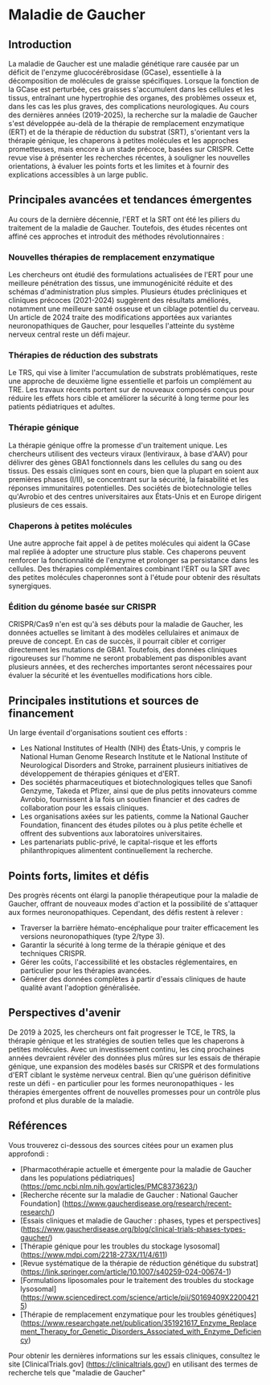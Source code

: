 # Maladie de Gaucher

## Introduction
La maladie de Gaucher est une maladie génétique rare causée par un déficit de l'enzyme glucocérébrosidase (GCase), essentielle à la décomposition de molécules de graisse spécifiques. Lorsque la fonction de la GCase est perturbée, ces graisses s'accumulent dans les cellules et les tissus, entraînant une hypertrophie des organes, des problèmes osseux et, dans les cas les plus graves, des complications neurologiques. Au cours des dernières années (2019-2025), la recherche sur la maladie de Gaucher s'est développée au-delà de la thérapie de remplacement enzymatique (ERT) et de la thérapie de réduction du substrat (SRT), s'orientant vers la thérapie génique, les chaperons à petites molécules et les approches prometteuses, mais encore à un stade précoce, basées sur CRISPR. Cette revue vise à présenter les recherches récentes, à souligner les nouvelles orientations, à évaluer les points forts et les limites et à fournir des explications accessibles à un large public.

## Principales avancées et tendances émergentes
Au cours de la dernière décennie, l'ERT et la SRT ont été les piliers du traitement de la maladie de Gaucher. Toutefois, des études récentes ont affiné ces approches et introduit des méthodes révolutionnaires :

### Nouvelles thérapies de remplacement enzymatique
Les chercheurs ont étudié des formulations actualisées de l'ERT pour une meilleure pénétration des tissus, une immunogénicité réduite et des schémas d'administration plus simples. Plusieurs études précliniques et cliniques précoces (2021-2024) suggèrent des résultats améliorés, notamment une meilleure santé osseuse et un ciblage potentiel du cerveau. Un article de 2024 traite des modifications apportées aux variantes neuronopathiques de Gaucher, pour lesquelles l'atteinte du système nerveux central reste un défi majeur.

### Thérapies de réduction des substrats
Le TRS, qui vise à limiter l'accumulation de substrats problématiques, reste une approche de deuxième ligne essentielle et parfois un complément au TRE. Les travaux récents portent sur de nouveaux composés conçus pour réduire les effets hors cible et améliorer la sécurité à long terme pour les patients pédiatriques et adultes.

### Thérapie génique
La thérapie génique offre la promesse d'un traitement unique. Les chercheurs utilisent des vecteurs viraux (lentiviraux, à base d'AAV) pour délivrer des gènes GBA1 fonctionnels dans les cellules du sang ou des tissus. Des essais cliniques sont en cours, bien que la plupart en soient aux premières phases (I/II), se concentrant sur la sécurité, la faisabilité et les réponses immunitaires potentielles. Des sociétés de biotechnologie telles qu'Avrobio et des centres universitaires aux États-Unis et en Europe dirigent plusieurs de ces essais.

### Chaperons à petites molécules
Une autre approche fait appel à de petites molécules qui aident la GCase mal repliée à adopter une structure plus stable. Ces chaperons peuvent renforcer la fonctionnalité de l'enzyme et prolonger sa persistance dans les cellules. Des thérapies complémentaires combinant l'ERT ou la SRT avec des petites molécules chaperonnes sont à l'étude pour obtenir des résultats synergiques.

### Édition du génome basée sur CRISPR
CRISPR/Cas9 n'en est qu'à ses débuts pour la maladie de Gaucher, les données actuelles se limitant à des modèles cellulaires et animaux de preuve de concept. En cas de succès, il pourrait cibler et corriger directement les mutations de GBA1. Toutefois, des données cliniques rigoureuses sur l'homme ne seront probablement pas disponibles avant plusieurs années, et des recherches importantes seront nécessaires pour évaluer la sécurité et les éventuelles modifications hors cible.

## Principales institutions et sources de financement
Un large éventail d'organisations soutient ces efforts :
- Les National Institutes of Health (NIH) des États-Unis, y compris le National Human Genome Research Institute et le National Institute of Neurological Disorders and Stroke, parrainent plusieurs initiatives de développement de thérapies géniques et d'ERT.  
- Des sociétés pharmaceutiques et biotechnologiques telles que Sanofi Genzyme, Takeda et Pfizer, ainsi que de plus petits innovateurs comme Avrobio, fournissent à la fois un soutien financier et des cadres de collaboration pour les essais cliniques.  
- Les organisations axées sur les patients, comme la National Gaucher Foundation, financent des études pilotes ou à plus petite échelle et offrent des subventions aux laboratoires universitaires.  
- Les partenariats public-privé, le capital-risque et les efforts philanthropiques alimentent continuellement la recherche.

## Points forts, limites et défis
Des progrès récents ont élargi la panoplie thérapeutique pour la maladie de Gaucher, offrant de nouveaux modes d'action et la possibilité de s'attaquer aux formes neuronopathiques. Cependant, des défis restent à relever :
- Traverser la barrière hémato-encéphalique pour traiter efficacement les versions neuronopathiques (type 2/type 3).  
- Garantir la sécurité à long terme de la thérapie génique et des techniques CRISPR.  
- Gérer les coûts, l'accessibilité et les obstacles réglementaires, en particulier pour les thérapies avancées.  
- Générer des données complètes à partir d'essais cliniques de haute qualité avant l'adoption généralisée.

## Perspectives d'avenir
De 2019 à 2025, les chercheurs ont fait progresser le TCE, le TRS, la thérapie génique et les stratégies de soutien telles que les chaperons à petites molécules. Avec un investissement continu, les cinq prochaines années devraient révéler des données plus mûres sur les essais de thérapie génique, une expansion des modèles basés sur CRISPR et des formulations d'ERT ciblant le système nerveux central. Bien qu'une guérison définitive reste un défi - en particulier pour les formes neuronopathiques - les thérapies émergentes offrent de nouvelles promesses pour un contrôle plus profond et plus durable de la maladie.

## Références
Vous trouverez ci-dessous des sources citées pour un examen plus approfondi :

- [Pharmacothérapie actuelle et émergente pour la maladie de Gaucher dans les populations pédiatriques] (https://pmc.ncbi.nlm.nih.gov/articles/PMC8373623/)  
- [Recherche récente sur la maladie de Gaucher : National Gaucher Foundation] (https://www.gaucherdisease.org/research/recent-research/)  
- [Essais cliniques et maladie de Gaucher : phases, types et perspectives] (https://www.gaucherdisease.org/blog/clinical-trials-phases-types-gaucher/)  
- [Thérapie génique pour les troubles du stockage lysosomal] (https://www.mdpi.com/2218-273X/11/4/611)  
- [Revue systématique de la thérapie de réduction génétique du substrat] (https://link.springer.com/article/10.1007/s40259-024-00674-1)  
- [Formulations liposomales pour le traitement des troubles du stockage lysosomal] (https://www.sciencedirect.com/science/article/pii/S0169409X22004215)  
- [Thérapie de remplacement enzymatique pour les troubles génétiques] (https://www.researchgate.net/publication/351921617_Enzyme_Replacement_Therapy_for_Genetic_Disorders_Associated_with_Enzyme_Deficiency)  

Pour obtenir les dernières informations sur les essais cliniques, consultez le site [ClinicalTrials.gov] (https://clinicaltrials.gov/) en utilisant des termes de recherche tels que "maladie de Gaucher"

